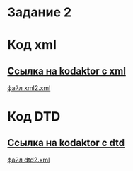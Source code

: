 # Задание 2
# Код xml
## [Ссылка на kodaktor с xml](https://kodaktor.ru/unsafe_bdfa3)
[файл xml2.xml](https://github.com/NikitaPO/js1dtd/blob/master/part2/xml2.xml)

# Код DTD
## [Ссылка на kodaktor с dtd](https://kodaktor.ru/unsafe_1c89b)
[файл dtd2.xml](https://github.com/NikitaPO/js1dtd/blob/master/part2/DTD2.xml)
